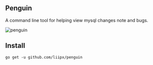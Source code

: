 ## Penguin
A command line tool for helping view mysql changes note and bugs.

![penguin](https://user-images.githubusercontent.com/39460745/55480435-dc9b8f00-5652-11e9-8b3a-9825fbcacac1.png)

## Install
```
go get -u github.com/liipx/penguin
```
